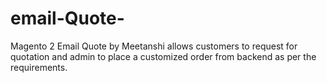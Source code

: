 # email-Quote-
Magento 2 Email Quote by Meetanshi allows customers to request for quotation and admin to place a customized order from backend as per the requirements.

